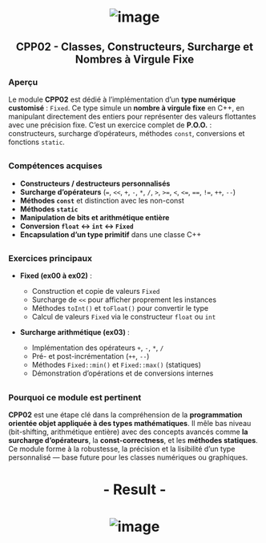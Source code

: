 # <p align="center"> ![image](https://github.com/ChrstphrChevalier/42Cursus/assets/146819291/663b99b7-4e4f-4a38-85ae-43e2216d3c3f) </p>

## <p align="center"> CPP02 - Classes, Constructeurs, Surcharge et Nombres à Virgule Fixe </p>

### Aperçu

Le module **CPP02** est dédié à l’implémentation d’un **type numérique customisé** : `Fixed`. Ce type simule un **nombre à virgule fixe** en C++, en manipulant directement des entiers pour représenter des valeurs flottantes avec une précision fixe. C’est un exercice complet de **P.O.O.** : constructeurs, surcharge d’opérateurs, méthodes `const`, conversions et fonctions `static`.

##

### Compétences acquises

- **Constructeurs / destructeurs personnalisés**
- **Surcharge d’opérateurs** (`=`, `<<`, `+`, `-`, `*`, `/`, `>`, `>=`, `<`, `<=`, `==`, `!=`, `++`, `--`)
- **Méthodes `const`** et distinction avec les non-const
- **Méthodes `static`**
- **Manipulation de bits et arithmétique entière**
- **Conversion `float` ↔ `int` ↔ `Fixed`**
- **Encapsulation d’un type primitif** dans une classe C++

##

### Exercices principaux

- **Fixed (ex00 à ex02)** :
  - Construction et copie de valeurs `Fixed`
  - Surcharge de `<<` pour afficher proprement les instances
  - Méthodes `toInt()` et `toFloat()` pour convertir le type
  - Calcul de valeurs `Fixed` via le constructeur `float` ou `int`

- **Surcharge arithmétique (ex03)** :
  - Implémentation des opérateurs `+`, `-`, `*`, `/`
  - Pré- et post-incrémentation (`++`, `--`)
  - Méthodes `Fixed::min()` et `Fixed::max()` (statiques)
  - Démonstration d’opérations et de conversions internes

##

### Pourquoi ce module est pertinent

**CPP02** est une étape clé dans la compréhension de la **programmation orientée objet appliquée à des types mathématiques**. Il mêle bas niveau (bit-shifting, arithmétique entière) avec des concepts avancés comme **la surcharge d’opérateurs**, la **const-correctness**, et les **méthodes statiques**. Ce module forme à la robustesse, la précision et la lisibilité d’un type personnalisé — base future pour les classes numériques ou graphiques.


##

# <p align="center"> - Result - </p>

# <p align="center"> ![image](https://github.com/ChrstphrChevalier/42Cursus/assets/146819291/102c343e-9fed-40f3-ad84-05880001461b) </p>
